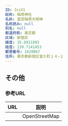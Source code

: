 ```yaml
---
ID: JxiX1
総称: 稲荷神社
名称: 富受稲荷大明神
名称読み: null
別名: null
都道府県: 東京都
区域: 新宿区
緯度: 35.6921893
経度: 139.7141453
郵便番号: 1620067
住所: 東京都新宿区富久町１４−２
---
```


## その他

### 参考URL

| URL | 説明          |
| --- | ------------- |
|     | OpenStreetMap |
